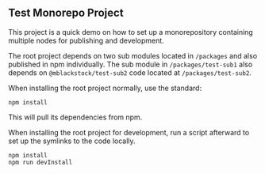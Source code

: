 ## Test Monorepo Project

This project is a quick demo on how to set up a monorepository containing multiple nodes for publishing and development.

The root project depends on two sub modules located in `/packages` and also published in npm individually.  The sub module
in `/packages/test-sub1` also depends on `@mblackstock/test-sub2` code located at `/packages/test-sub2`.

When installing the root project normally, use the standard:

    npm install
    
This will pull its dependencies from npm.

When installing the root project for development, run a script afterward to set up the symlinks to the code locally.

    npm install
    npm run devInstall
